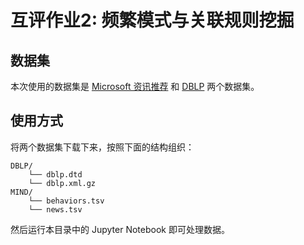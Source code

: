 # 互评作业2: 频繁模式与关联规则挖掘

## 数据集

本次使用的数据集是 [Microsoft 资讯推荐](https://learn.microsoft.com/zh-cn/azure/open-datasets/dataset-microsoft-news?tabs=azureml-opendatasets) 和 [DBLP](https://dblp.uni-trier.de/xml/) 两个数据集。

## 使用方式

将两个数据集下载下来，按照下面的结构组织：

```text
DBLP/
    └── dblp.dtd
    └── dblp.xml.gz
MIND/
    └── behaviors.tsv
    └── news.tsv
```

然后运行本目录中的 Jupyter Notebook 即可处理数据。

